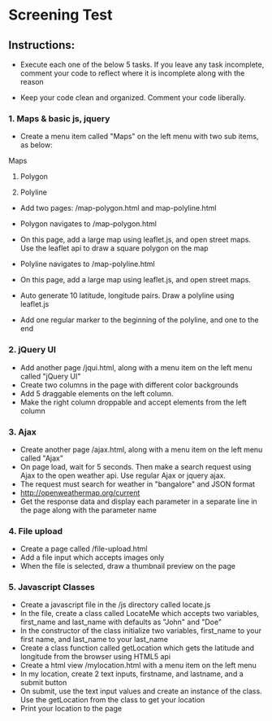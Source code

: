 Screening Test
====

## Instructions:

* Execute each one of the below 5 tasks. If you leave any task incomplete, comment your code to reflect where it is incomplete along with the reason

* Keep your code clean and organized. Comment your code liberally. 


### 1. Maps & basic js, jquery

* Create a menu item called "Maps" on the left menu with two sub items, as below:

Maps 

1. Polygon

2. Polyline


* Add two pages: /map-polygon.html and map-polyline.html
* Polygon navigates to /map-polygon.html
* On this page, add a large map using leaflet.js, and open street maps. Use the leaflet api to draw a square polygon on the map


* Polyline navigates to /map-polyline.html
* On this page, add a large map using leaflet.js, and open street maps. 
* Auto generate 10 latitude, longitude pairs. Draw a polyline using leaflet.js
* Add one regular marker to the beginning of the polyline, and one to the end



### 2. jQuery UI

* Add another page /jqui.html, along with a menu item on the left menu called "jQuery UI"  
* Create two columns in the page with different color backgrounds
* Add 5 draggable elements on the left column. 
* Make the right column droppable and accept elements from the left column



### 3. Ajax

* Create another page /ajax.html, along with a menu item on the left menu called "Ajax"
* On page load, wait for 5 seconds. Then make a search request using Ajax to the open weather api. Use regular Ajax or jquery ajax. 
* The request must search for weather in "bangalore" and JSON format
* http://openweathermap.org/current
* Get the response data and display each parameter in a separate line in the page along with the parameter name


### 4. File upload

* Create a page called /file-upload.html
* Add a file input which accepts images only
* When the file is selected, draw a thumbnail preview on the page

### 5. Javascript Classes

* Create a javascript file in the /js directory called locate.js
* In the file, create a class called LocateMe which accepts two variables, first_name and last_name with defaults as "John" and "Doe"
* In the constructor of the class initialize two variables, first_name to your first name, and last_name to your last_name
* Create a class function called getLocation which gets the latitude and longitude from the browser using HTML5 api
* Create a html view /mylocation.html with a menu item on the left menu 
* In my location, create 2 text inputs, firstname, and lastname, and a submit button
* On submit, use the text input values and create an instance of the class. Use the getLocation from the class to get your location
* Print your location to the page


